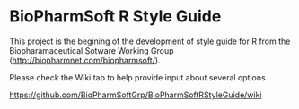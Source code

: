 # BioPharmSoft R Style Guide


This project is the begining of the development of style guide for R from the Biopharamaceutical Sotware Working Group (http://biopharmnet.com/biopharmsoft/).  

Please check the Wiki tab to help provide input about several options. 

https://github.com/BioPharmSoftGrp/BioPharmSoftRStyleGuide/wiki